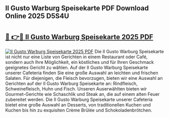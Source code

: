 ## Il Gusto Warburg Speisekarte PDF Download Online 2025 D5S4U

# <h2><a href="http://gc7z3u.nevu.top/?p=Il+Gusto+Warburg+Speisekarte">🔗 👉🔴 Il Gusto Warburg Speisekarte 2025 PDF</a></h2>

[![Il Gusto Warburg Speisekarte 2025 PDF](https://i.imgur.com/dBaPXMq.png)](http://gc7z3u.nevu.top/?p=Il+Gusto+Warburg+Speisekarte)
Die Il Gusto Warburg Speisekarte ist nicht nur eine Liste von Gerichten in einem Restaurant oder Café, sondern auch Ihre Möglichkeit, ein köstliches und für Ihren Geschmack geeignetes Gericht zu wählen. Auf der Il Gusto Warburg Speisekarte unserer Cafeteria finden Sie eine große Auswahl an leichten und frischen Salaten. Für diejenigen, die Fleisch bevorzugen, bieten wir eine Auswahl an Gerichten auf der Il Gusto Warburg Speisekarte an: Rindfleisch, Schweinefleisch, Huhn und Fisch. Unseren Auserwählten bieten wir Gourmet-Gerichte wie Schaschlik und Steak an, die auf einem alten Feuer zubereitet werden. Die Il Gusto Warburg Speisekarte unserer Cafeteria bietet eine große Auswahl an Desserts, von traditionellen Kuchen und Kuchen bis hin zu exquisiten Crème Brûlée und Schokoladenbrötchen.
